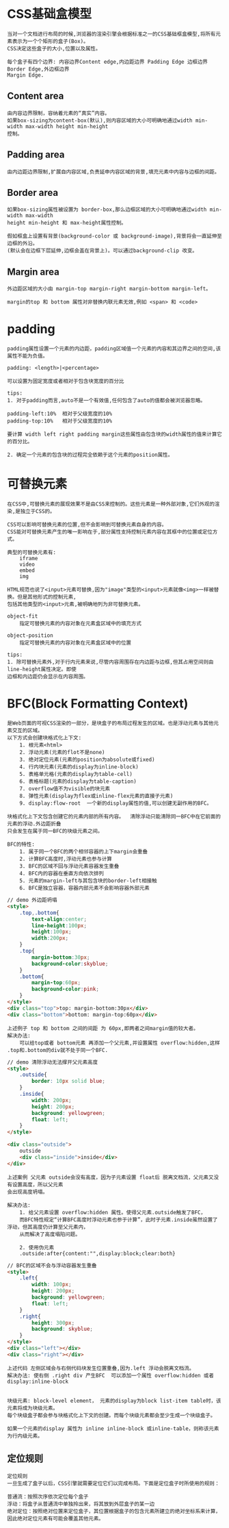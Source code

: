 # CSS基础盒模型

	当对一个文档进行布局的时候,浏览器的渲染引擎会根据标准之一的CSS基础框盒模型,将所有元素表示为一个个矩形的盒子(Box)。
	CSS决定这些盒子的大小,位置以及属性。
	
	每个盒子有四个边界: 内容边界Content edge,内边距边界 Padding Edge 边框边界Border Edge,外边框边界
	Margin Edge.
	
## Content area

	由内容边界限制，容纳着元素的“真实”内容。
	如果box-sizing为content-box(默认),则内容区域的大小可明确地通过width min-width max-width height min-height
	控制。
	
## Padding area

	由内边距边界限制,扩展自内容区域,负责延申内容区域的背景,填充元素中内容与边框的间距。
	
## Border area

	如果box-sizing属性被设置为 border-box,那么边框区域的大小可明确地通过width min-width max-width
	height min-height 和 max-height属性控制。
	
	假如框盒上设置有背景(background-color 或 background-image),背景将会一直延伸至边框的外沿。
	(默认会在边框下层延伸,边框会盖在背景上)。可以通过background-clip 改变。

## Margin area

	外边距区域的大小由 margin-top margin-right margin-bottom margin-left。

	margin的top 和 bottom 属性对非替换内联元素无效,例如 <span> 和 <code>
	
# padding

	padding属性设置一个元素的内边距，padding区域值一个元素的内容和其边界之间的空间,该属性不能为负值。
	
	padding: <length>|<percentage>
	
	可以设置为固定宽度或者相对于包含块宽度的百分比
	
	tips:
	1. 对于padding而言,auto不是一个有效值,任何包含了auto的值都会被浏览器忽略。

	padding-left:10%  相对于父级宽度的10%
	padding-top:10%	  相对于父级宽度的10%
	
	要计算 width left right padding margin这些属性由包含块的width属性的值来计算它的百分比。
	
	2. 确定一个元素的包含块的过程完全依赖于这个元素的position属性。

# 可替换元素

	在CSS中,可替换元素的展现效果不是由CSS来控制的。这些元素是一种外部对象,它们外观的渲染,是独立于CSS的。
	
	CSS可以影响可替换元素的位置,但不会影响到可替换元素自身的内容。
	CSS能对可替换元素产生的唯一影响在于,部分属性支持控制元素内容在其框中的位置或定位方式。

	典型的可替换元素有:
		iframe
		video
		embed
		img
		
	HTML规范也说了<input>元素可替换,因为"image"类型的<input>元素就像<img>一样被替换。但是其他形式的控制元素,
	包括其他类型的<input>元素,被明确地列为非可替换元素。

	object-fit
		指定可替换元素的内容对象在元素盒区域中的填充方式
		
	object-position
		指定可替换元素的内容对象在元素盒区域中的位置
	
	tips:
	1. 除可替换元素外,对于行内元素来说,尽管内容周围存在内边距与边框,但其占用空间则由 line-height属性决定。即使
	边框和内边距仍会显示在内容周围。
	
# BFC(Block Formatting Context)
    
    是Web页面的可视CSS渲染的一部分，是块盒子的布局过程发生的区域。也是浮动元素与其他元素交互的区域。
    以下方式会创建块格式化上下文:
        1. 根元素<html>
        2. 浮动元素(元素的flot不是none)
        3. 绝对定位元素(元素的position为absolute或fixed)
        4. 行内块元素(元素的display为inline-block)
        5. 表格单元格(元素的display为table-cell)
        6. 表格标题(元素的display为table-caption)
        7. overflow值不为visible的块元素
        8. 弹性元素(display为flex或inline-flex元素的直接子元素)
        9. display:flow-root  一个新的display属性的值,可以创建无副作用的BFC。
        
    块格式化上下文包含创建它的元素内部的所有内容。  清除浮动只能清除同一BFC中在它前面的元素的浮动.外边距折叠
    只会发生在属于同一BFC的块级元素之间。
    
    BFC的特性:
        1. 属于同一个BFC的两个相邻容器的上下margin会重叠
        2. 计算BFC高度时,浮动元素也参与计算
        3. BFC的区域不回与浮动元素容器发生重叠
        4. BFC内的容器在垂直方向依次排列
        5. 元素的margin-left与其包含块的border-left相接触
        6. BFC是独立容器，容器内部元素不会影响容器外部元素
    
```html
// demo 外边距坍塌
<style>
    .top,.bottom{
        text-align:center;
        line-height:100px;
        height:100px;
        width:200px;
    }
    .top{
        margin-bottom:30px;
        background-color:skyblue;
    }
    .bottom{
        margin-top:60px;
        background-color:pink;
    }
</style>
<div class="top">top: margin-bottom:30px</div>
<div class="bottom">bottom: margin-top:60px</div>
```
    上述例子 top 和 bottom 之间的间距 为 60px,即两者之间margin值的较大者。
    解决办法:
        可以给top或者 bottom元素 再添加一个父元素,并设置属性 overflow:hidden,这样 .top和.bottom的div就不处于同一个BFC.
    

```html
// demo 清除浮动无法撑开父元素高度
<style>
    .outside{
        border: 10px solid blue;
    }
    .inside{
        width: 200px;
        height: 200px;
        background: yellowgreen;
        float: left;
    }
</style>

<div class="outside">
    outside
    <div class="inside">inside</div>
</div>
```
    上述案例 父元素 outside会没有高度，因为子元素设置 float后 脱离文档流，父元素又没有设置高度，所以父元素
    会出现高度坍塌。
    
    解决办法:
        1. 给父元素设置 overflow:hidden 属性。使得父元素.outside触发了BFC，
        而BFC特性规定“计算BFC高度时浮动元素也参于计算”，此时子元素.inside虽然设置了浮动，但其高度仍计算至父元素内，
        从而解决了高度塌陷问题。
        
        2. 使用伪元素
        .outside:after{content:"",display:block;clear:both}


```html
// BFC的区域不会与浮动容器发生重叠
<style>
    .left{
        width: 100px;
        height: 200px;
        background: yellowgreen;
        float: left;
    }
    .right{
        height: 300px;
        background: skyblue;
    }
</style>
<div class="left"></div>
<div class="right"></div>
```
    上述代码 左侧区域会与右侧代码块发生位置重叠,因为.left 浮动会脱离文档流。
    解决办法: 使右侧 .right div 产生BFC  可以添加一个属性 overflow:hidden 或者 display:inline-block


    块级元素: block-level element， 元素的display为block list-item table时，该元素将成为块级元素。
    每个块级盒子都会参与块格式化上下文的创建。而每个块级元素都会至少生成一个块级盒子。
    
    如果一个元素的display 属性为 inline inline-block 或inline-table，则称该元素为行内级元素。
    
## 定位规则

    定位规则
    一旦生成了盒子以后，CSS引擎就需要定位它们以完成布局。下面是定位盒子时所使用的规则：
    
    普通流：按照次序依次定位每个盒子
    浮动：将盒子从普通流中单独拎出来，将其放到外层盒子的某一边
    绝对定位：按照绝对位置来定位盒子，其位置根据盒子的包含元素所建立的绝对坐标系来计算，因此绝对定位元素有可能会覆盖其他元素。







